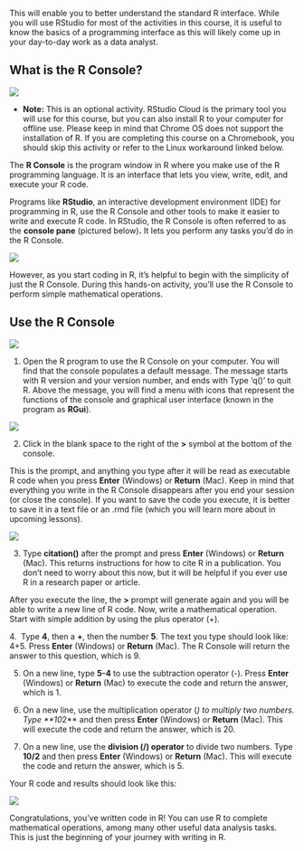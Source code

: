 
This will enable you to better understand the standard R interface. While you will use RStudio for most of the activities in this course, it is useful to know the basics of a programming interface as this will likely come up in your day-to-day work as a data analyst.

## What is the R Console?

![](https://d3c33hcgiwev3.cloudfront.net/imageAssetProxy.v1/TOqxzuNFR2eqsc7jRVdnKg_a3c6611d874f403a923e10406b4f38a9_image4.png?expiry=1628985600000&hmac=-SQ7WjEUs61io_ClEHMuJ6IIHw6RuZHRoQsBSai-Fz0)

-   **Note:** This is an optional activity. RStudio Cloud is the primary tool you will use for this course, but you can also install R to your computer for offline use. Please keep in mind that Chrome OS does not support the installation of R. If you are completing this course on a Chromebook, you should skip this activity or refer to the Linux workaround linked below.

The **R Console** is the program window in R where you make use of the R programming language. It is an interface that lets you view, write, edit, and execute your R code. 

Programs like **RStudio**, an interactive development environment (IDE) for programming in R, use the R Console and other tools to make it easier to write and execute R code. In RStudio, the R Console is often referred to as the **console pane** (pictured below)**.** It lets you perform any tasks you’d do in the R Console.

![](https://d3c33hcgiwev3.cloudfront.net/imageAssetProxy.v1/EweDoFLbTpyHg6BS256cJQ_205b67d297bf440ebc5abc74a4bff360_Screenshot-2021-03-10-6.23.14-PM---Display-2.png?expiry=1629072000000&hmac=O8U2P_amtujVNmtZWnjMmGc1-FX2KLpw-uyi_SwF6jw)

However, as you start coding in R, it’s helpful to begin with the simplicity of just the R Console. During this hands-on activity, you’ll use the R Console to perform simple mathematical operations.

## Use the R Console

![](https://d3c33hcgiwev3.cloudfront.net/imageAssetProxy.v1/TOqxzuNFR2eqsc7jRVdnKg_a3c6611d874f403a923e10406b4f38a9_image4.png?expiry=1628985600000&hmac=-SQ7WjEUs61io_ClEHMuJ6IIHw6RuZHRoQsBSai-Fz0)

1. Open the R program to use the R Console on your computer. You will find that the console populates a default message. The message starts with R version and your version number, and ends with Type ‘q()’ to quit R. Above the message, you will find a menu with icons that represent the functions of the console and graphical user interface (known in the program as **RGui**).

![](https://d3c33hcgiwev3.cloudfront.net/imageAssetProxy.v1/_evzXeFGQ2er813hRkNniQ_b970aa76028749a69ff390d31af92fb6_Screenshot-2021-03-10-6.27.30-PM---Display-2.png?expiry=1629072000000&hmac=HuGLX7DgwZ69e6OI1UZsPeIf6uUDM0-E-nZ5RC9uuoU)

2. Click in the blank space to the right of the **>** symbol at the bottom of the console. 

This is the prompt, and anything you type after it will be read as executable R code when you press **Enter** (Windows) or **Return** (Mac). Keep in mind that everything you write in the R Console disappears after you end your session (or close the console). If you want to save the code you execute, it is better to save it in a text file or an .rmd file (which you will learn more about in upcoming lessons).

![](https://d3c33hcgiwev3.cloudfront.net/imageAssetProxy.v1/yZk9QlL7S-CZPUJS-8vgyQ_d222826cb6034031b67ce88e49197a00_Screenshot-2021-03-10-6.29.56-PM---Display-2.png?expiry=1629072000000&hmac=cE4R4wjmNM-osfNzoYdbdXpe88AxXaX5jdwVYgN9wvM)

3. Type **citation()** after the prompt and press **Enter** (Windows) or **Return** (Mac). This returns instructions for how to cite R in a publication. You don’t need to worry about this now, but it will be helpful if you ever use R in a research paper or article.

After you execute the line, the **>** prompt will generate again and you will be able to write a new line of R code. Now, write a mathematical operation. Start with simple addition by using the plus operator (+).

4.  Type **4**, then a **+**, then the number **5**. The text you type should look like: 4+5. Press **Enter** (Windows) or **Return** (Mac). The R Console will return the answer to this question, which is 9.

5. On a new line, type **5-4** to use the subtraction operator (-). Press **Enter** (Windows) or **Return** (Mac) to execute the code and return the answer, which is 1.

6. On a new line, use the multiplication operator (*) to multiply two numbers. Type **10*2** and then press **Enter** (Windows) or **Return** (Mac). This will execute the code and return the answer, which is 20.

7. On a new line, use the **division (/) operator** to divide two numbers. Type **10/2** and then press **Enter** (Windows) or **Return** (Mac). This will execute the code and return the answer, which is 5. 

Your R code and results should look like this:

![](https://d3c33hcgiwev3.cloudfront.net/imageAssetProxy.v1/qrMpIzlpReuzKSM5aaXrWw_6d8c3933512d4c84842d8f34706134d4_Screenshot-2021-03-10-6.33.05-PM---Display-2.png?expiry=1629072000000&hmac=y_3lKLi2qNsY72mgXwCMax634OnVtU_s9yEX7KXKctw)

Congratulations, you’ve written code in R! You can use R to complete mathematical operations, among many other useful data analysis tasks. This is just the beginning of your journey with writing in R.